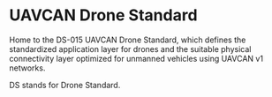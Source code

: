 # UAVCAN Drone Standard
Home to the DS-015 UAVCAN Drone Standard, which defines the standardized application layer for drones and the suitable physical connectivity layer optimized for unmanned vehicles using UAVCAN v1 networks.

DS stands for Drone Standard.
